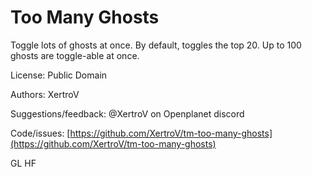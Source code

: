 # Too Many Ghosts

Toggle lots of ghosts at once.
By default, toggles the top 20.
Up to 100 ghosts are toggle-able at once.

License: Public Domain

Authors: XertroV

Suggestions/feedback: @XertroV on Openplanet discord

Code/issues: [https://github.com/XertroV/tm-too-many-ghosts](https://github.com/XertroV/tm-too-many-ghosts)

GL HF
